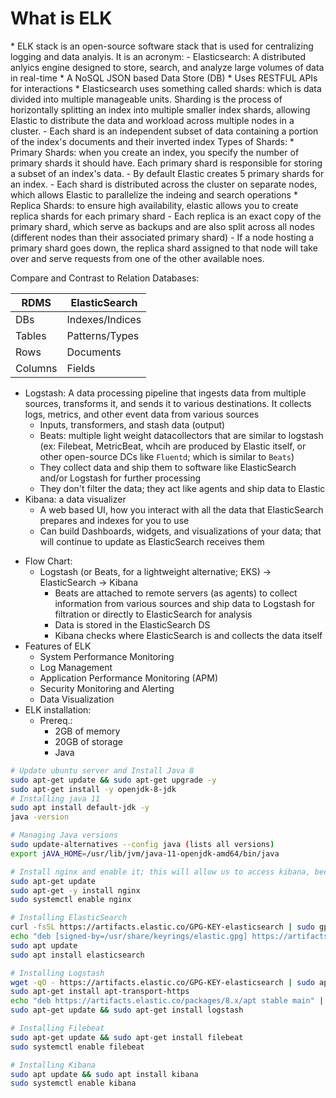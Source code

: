 <h1>What is ELK</h1>
* ELK stack is an open-source software stack that is used for centralizing logging and data analyis. It is an acronym:
  - Elasticsearch: A distributed anlyics engine designed to store, search, and analyze large volumes of data in real-time
    * A NoSQL JSON based Data Store (DB)
    * Uses RESTFUL APIs for interactions
    * Elasticsearch uses something called shards: which is data divided into multiple manageable units. Sharding is the process of horizontally splitting an index into multiple smaller index shards, allowing Elastic to distribute the data and workload across multiple nodes in a cluster. 
    - Each shard is an independent subset of data containing a portion of the index's documents and their inverted index
 Types of Shards:
  * Primary Shards: when you create an index, you specify the number of primary shards it should have. Each primary shard is responsible for storing a subset of an index's data. 
    - By default Elastic creates 5 primary shards for an index. 
    - Each shard is distributed across the cluster on separate nodes, which allows Elastic to parallelize the indeing and search operations
  * Replica Shards: to ensure high availability, elastic allows you to create replica shards for each primary shard
    - Each replica is an exact copy of the primary shard, which serve as backups and are also split across all nodes (different nodes than their associated primary shard)
    - If a node hosting a primary shard goes down, the replica shard assigned to that node will take over and serve requests from one of the other available noes.
    
 Compare and Contrast to Relation Databases:

| RDMS    | ElasticSearch   |
|---      |---              |
| DBs     | Indexes/Indices | 
| Tables  | Patterns/Types  |
| Rows    | Documents       |
| Columns | Fields          |

  - Logstash: A data processing pipeline that ingests data from multiple sources, transforms it, and sends it to various destinations. It collects logs, metrics, and other event data from various sources
    * Inputs, transformers, and stash data (output)
    * Beats: multiple light weight datacollectors that are similar to logstash (ex: Filebeat, MetricBeat, whcih are produced by Elastic itself, or other open-source DCs like `Fluentd`; which is similar to `Beats`)
    - They collect data and ship them to software like ElasticSearch and/or Logstash for further processing
    - They don't filter the data; they act like agents and ship data to Elastic
  - Kibana: a data visualizer
    * A web based UI, how you interact with all the data that ElasticSearch prepares and indexes for you to use
    * Can build Dashboards, widgets, and visualizations of your data; that will continue to update as ElasticSearch receives them 
* Flow Chart:
  - Logstash (or Beats, for a lightweight alternative; EKS) -> ElasticSearch -> Kibana
    * Beats are attached to remote servers (as agents) to collect information from various sources and ship data to Logstash for filtration or directly to ElasticSearch for analysis
    * Data is stored in the ElasticSearch DS 
    * Kibana checks where ElasticSearch is and collects the data itself
* Features of ELK
  - System Performance Monitoring
  - Log Management
  - Application Performance Monitoring (APM)
  - Security Monitoring and Alerting
  - Data Visualization 
* ELK installation:
  - Prereq.:
    * 2GB of memory
    * 20GB of storage
    * Java

```bash
# Update ubuntu server and Install Java 8
sudo apt-get update && sudo apt-get upgrade -y
sudo apt-get install -y openjdk-8-jdk
# Installing java 11
sudo apt install default-jdk -y
java -version

# Managing Java versions
sudo update-alternatives --config java (lists all versions)
export jAVA_HOME=/usr/lib/jvm/java-11-openjdk-amd64/bin/java

# Install nginx and enable it; this will allow us to access kibana, because it cannot be accessed by the ouside world
sudo apt-get update
sudo apt-get -y install nginx
sudo systemctl enable nginx

# Installing ElasticSearch 
curl -fsSL https://artifacts.elastic.co/GPG-KEY-elasticsearch | sudo gpg --dearmor -o /usr/share/keyrings/elastic.gpg
echo "deb [signed-by=/usr/share/keyrings/elastic.gpg] https://artifacts.elastic.co/packages/7.x/apt stable main" | sudo tee -a /etc/apt/sources.list.d/elastic-7.x.list
sudo apt update
sudo apt install elasticsearch

# Installing Logstash 
wget -qO - https://artifacts.elastic.co/GPG-KEY-elasticsearch | sudo apt-key add -
sudo apt-get install apt-transport-https
echo "deb https://artifacts.elastic.co/packages/8.x/apt stable main" | sudo tee -a /etc/apt/sources.list.d/elastic-8.x.list
sudo apt-get update && sudo apt-get install logstash

# Installing Filebeat
sudo apt-get update && sudo apt-get install filebeat
sudo systemctl enable filebeat

# Installing Kibana
sudo apt update && sudo apt install kibana
sudo systemctl enable kibana
```

